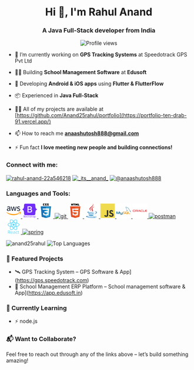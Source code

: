 <h1 align="center">Hi 👋, I'm Rahul Anand</h1>
<h3 align="center">A Java Full-Stack developer from India</h3>

<p align="center">
  <img src="https://komarev.com/ghpvc/?username=anand25rahul&color=blue&style=flat" alt="Profile views"/>
</p>


- 🔭 I’m currently working on **GPS Tracking Systems** at Speedotrack GPS Pvt Ltd

- 👨‍🏫 Building **School Management Software** at **Edusoft**

- 📱 Developing **Android & iOS apps** using **Flutter & FlutterFlow**

- 📦 Experienced in **Java Full-Stack**

- 👨‍💻 All of my projects are available at [https://github.com/Anand25rahul/portfolio](https://portfolio-ten-drab-91.vercel.app/)

- 📫 How to reach me **anaashutosh888@gmail.com**

- ⚡ Fun fact **I love meeting new people and building connections!**

<h3 align="left">Connect with me:</h3>
<p align="left">
<a href="https://linkedin.com/in/rahul-anand-22a546218" target="blank"><img align="center" src="https://raw.githubusercontent.com/rahuldkjain/github-profile-readme-generator/master/src/images/icons/Social/linked-in-alt.svg" alt="rahul-anand-22a546218" height="30" width="40" /></a>
<a href="https://instagram.com/_its__anand_" target="blank"><img align="center" src="https://raw.githubusercontent.com/rahuldkjain/github-profile-readme-generator/master/src/images/icons/Social/instagram.svg" alt="_its__anand_" height="30" width="40" /></a>
<a href="https://www.hackerrank.com/@anaashutosh888" target="blank"><img align="center" src="https://raw.githubusercontent.com/rahuldkjain/github-profile-readme-generator/master/src/images/icons/Social/hackerrank.svg" alt="@anaashutosh888" height="30" width="40" /></a>
</p>

<h3 align="left">Languages and Tools:</h3>
<p align="left"> <a href="https://aws.amazon.com" target="_blank" rel="noreferrer"> <img src="https://raw.githubusercontent.com/devicons/devicon/master/icons/amazonwebservices/amazonwebservices-original-wordmark.svg" alt="aws" width="40" height="40"/> </a> <a href="https://getbootstrap.com" target="_blank" rel="noreferrer"> <img src="https://raw.githubusercontent.com/devicons/devicon/master/icons/bootstrap/bootstrap-plain-wordmark.svg" alt="bootstrap" width="40" height="40"/> </a> <a href="https://www.w3schools.com/css/" target="_blank" rel="noreferrer"> <img src="https://raw.githubusercontent.com/devicons/devicon/master/icons/css3/css3-original-wordmark.svg" alt="css3" width="40" height="40"/> </a> <a href="https://git-scm.com/" target="_blank" rel="noreferrer"> <img src="https://www.vectorlogo.zone/logos/git-scm/git-scm-icon.svg" alt="git" width="40" height="40"/> </a> <a href="https://www.w3.org/html/" target="_blank" rel="noreferrer"> <img src="https://raw.githubusercontent.com/devicons/devicon/master/icons/html5/html5-original-wordmark.svg" alt="html5" width="40" height="40"/> </a> <a href="https://www.java.com" target="_blank" rel="noreferrer"> <img src="https://raw.githubusercontent.com/devicons/devicon/master/icons/java/java-original.svg" alt="java" width="40" height="40"/> </a> <a href="https://developer.mozilla.org/en-US/docs/Web/JavaScript" target="_blank" rel="noreferrer"> <img src="https://raw.githubusercontent.com/devicons/devicon/master/icons/javascript/javascript-original.svg" alt="javascript" width="40" height="40"/> </a> <a href="https://www.mysql.com/" target="_blank" rel="noreferrer"> <img src="https://raw.githubusercontent.com/devicons/devicon/master/icons/mysql/mysql-original-wordmark.svg" alt="mysql" width="40" height="40"/> </a> <a href="https://www.oracle.com/" target="_blank" rel="noreferrer"> <img src="https://raw.githubusercontent.com/devicons/devicon/master/icons/oracle/oracle-original.svg" alt="oracle" width="40" height="40"/> </a> <a href="https://postman.com" target="_blank" rel="noreferrer"> <img src="https://www.vectorlogo.zone/logos/getpostman/getpostman-icon.svg" alt="postman" width="40" height="40"/> </a> <a href="https://reactjs.org/" target="_blank" rel="noreferrer"> <img src="https://raw.githubusercontent.com/devicons/devicon/master/icons/react/react-original-wordmark.svg" alt="react" width="40" height="40"/> </a> <a href="https://spring.io/" target="_blank" rel="noreferrer"> <img src="https://www.vectorlogo.zone/logos/springio/springio-icon.svg" alt="spring" width="40" height="40"/> </a> </p>


<p>
  <img src="https://github-readme-stats.vercel.app/api?username=anand25rahul&show_icons=true&theme=radical" alt="anand25rahul"/>
  <img src="https://github-readme-stats.vercel.app/api/top-langs/?username=anand25rahul&layout=compact&theme=radical" alt="Top Languages"/>
</p>

### 📌 Featured Projects

- 🛰️ GPS Tracking System – GPS Software & App](https://gps.speedotrack.com)
- 🏫 School Management ERP Platform – School management software & App](https://app.edusoft.in)

### 🧠 Currently Learning

- ⚡ node.js


### 📬 Want to Collaborate?

Feel free to reach out through any of the links above – let’s build something amazing!
